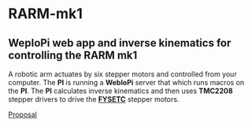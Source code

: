# RARM-mk1

## WepIoPi web app and inverse kinematics for controlling the RARM mk1

A robotic arm actuates by six stepper motors and controlled from your computer. The **PI** is running a **WebIoPi** server that which runs macros on the **PI**. The **PI** calculates inverse kinematics and then uses **TMC2208** stepper drivers to drive the [**FYSETC**](https://www.amazon.com/FYSETC-Printer-Extruder-47-2inch-Accessories/dp/B099JMJNH2/ref=sr_1_18) stepper motors.

[Proposal](https://docs.google.com/document/d/1AzYuQuB_pk9lsr5wFyZfUAeNFqbiOkqCQY2x9mIrxlc/)


